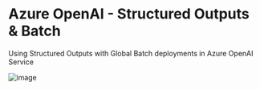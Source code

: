 # Azure OpenAI - Structured Outputs & Batch
Using Structured Outputs with Global Batch deployments in Azure OpenAI Service

![image](https://github.com/user-attachments/assets/53bc4557-f89b-498e-b075-0aa0fc9c161e)
